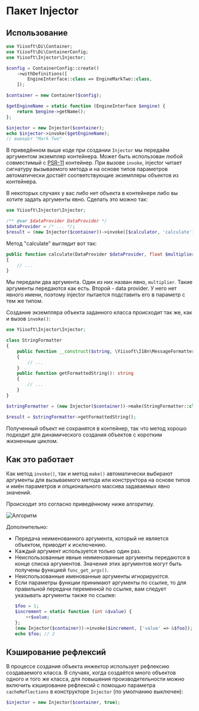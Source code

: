 # Пакет Injector

## Использование

```php
use Yiisoft\Di\Container;
use Yiisoft\Di\ContainerConfig;
use Yiisoft\Injector\Injector;

$config = ContainerConfig::create()
    ->withDefinitions([
        EngineInterface::class => EngineMarkTwo::class,
    ]);

$container = new Container($config);

$getEngineName = static function (EngineInterface $engine) {
    return $engine->getName();
};

$injector = new Injector($container);
echo $injector->invoke($getEngineName);
// выведет "Mark Two"
```

В приведённом выше коде при создании `Injector` мы передаём аргументом экземпляр контейнера. Может быть использован
любой совместимый с [PSR-11](https://www.php-fig.org/psr/psr-11/) контейнер. При вызове `invoke`, injector читает
сигнатуру вызываемого метода и на основе типов параметров автоматически достаёт соответствующие экземпляры объектов из
контейнера.

В некоторых случаях у вас либо нет объекта в контейнере либо вы хотите задать аргументы явно. Сделать это можно так:

```php
use Yiisoft\Injector\Injector;

/** @var $dataProvider DataProvider */
$dataProvider = /* ... */;
$result = (new Injector($container))->invoke([$calculator, 'calculate'], ['multiplier' => 5.0, $dataProvider]);
```

Метод "calculate" выглядит вот так:

```php
public function calculate(DataProvider $dataProvider, float $multiplier)
{
    // ...
}
```

Мы передали два аргумента. Один из них назван явно, `multiplier`. Такие аргументы передаются как есть. Второй - data
provider. У него нет явного имени, поэтому injector пытается подставить его в параметр с тем же типом.

Создание экземпляра объекта заданного класса происходит так же, как и вызов `invoke()`:

```php
use Yiisoft\Injector\Injector;

class StringFormatter
{
    public function __construct($string, \Yiisoft\I18n\MessageFormatterInterface $formatter)
    {
        // ...
    }
    public function getFormattedString(): string
    {
        // ...
    }
}

$stringFormatter = (new Injector($container))->make(StringFormatter::class, ['string' => 'Hello World!']);

$result = $stringFormatter->getFormattedString();
```

Полученный объект не сохранятся в контейнер, так что метод хорошо подходит для динамического создания объектов с коротким
жизненным циклом.

## Как это работает

Как метод `invoke()`, так и метод `make()` автоматически выбирают аргументы для вызываемого метода или конструктора
на основе типов и имён параметров и опционального массива задаваемых явно значений.

Происходит это согласно приведённому ниже алгоритму.

![Алгоритм](img/algorithm.svg)

Дополнительно:

* Передача неименованного аргумента, который не является объектом, приводит к исключению.
* Каждый аргумент используется только один раз.
* Неиспользованные явные неименованные аргументы передаются в конце списка аргументов. Значения этих аргументов
  могут быть получены функцией `func_get_args()`.
* Неиспользованные именованные аргументы игнорируются.
* Если параметры функции принимают аргументы по ссылке, то для правильной передачи переменной по ссылке, вам следует
  указывать аргументы также по ссылке:
  ```php
  $foo = 1;
  $increment = static function (int &$value) {
      ++$value;
  };
  (new Injector($container))->invoke($increment, ['value' => &$foo]);
  echo $foo; // 2
  ```

## Кэширование рефлексий

В процессе создания объекта инжектор использует рефлексию создаваемого класса. В случаях, когда создаётся много объектов
одного и того же класса, для повышения производительности можно включить кэширование рефлексий с помощью параметра
`cacheReflections` в конструкторе `Injector` (по умолчанию выключен):

```php
$injector = new Injector($container, true);
```
